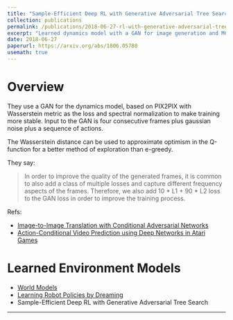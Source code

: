 ```yaml
---
title: "Sample-Efficient Deep RL with Generative Adversarial Tree Search"
collection: publications
permalink: /publications/2018-06-27-rl-with-generative-adversarial-tree-search
excerpt: "Learned dynamics model with a GAN for image generation and MCTS for planning."
date: 2018-06-27
paperurl: https://arxiv.org/abs/1806.05780
usemath: true
---
```


# Overview

They use a GAN for the dynamics model, based on PIX2PIX with Wasserstein metric as the loss and spectral normalization to make training more stable. Input to the GAN is four consecutive frames plus gaussian noise plus a sequence of actions.

The Wasserstein distance can be used to approximate optimism in the Q-function for a better method of exploration than e-greedy. 

They say:

> In order to improve the quality of the generated frames, it is common to also add a class of multiple losses and capture different frequency aspects of the frames. Therefore, we also add 10 * L1 + 90 * L2 loss to the GAN loss in order to improve the training process.

Refs:

* [Image-to-Image Translation with Conditional Adversarial Networks](https://arxiv.org/abs/1611.07004)
* [Action-Conditional Video Prediction using Deep Networks in Atari Games](https://arxiv.org/abs/1507.08750)

# Learned Environment Models

* [World Models](/publications/2018-04-09-world-models)
* [Learning Robot Policies by Dreaming](/publications/2018-06-25-learning-robot-policies-by-dreaming)
* Sample-Efficient Deep RL with Generative Adversarial Tree Search

---
